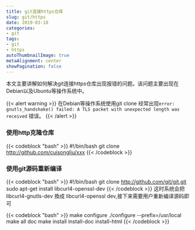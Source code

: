 ```yaml
---
title: git连接https仓库
slug: git/https
date: 2019-03-10
categories:
- git
tags:
- git
- https
autoThumbnailImage: true
metaAlignment: center
showPagination: false
---
```

本文主要讲解如何解决git连接https仓库出现报错的问题。该问题主要出现在Debian以及Ubuntu等操作系统中。
<!--more-->

<!-- toc -->

{{< alert warning >}}
在Debian等操作系统使用git clone 经常出现```error: gnutls_handshake() failed: A TLS packet with unexpected length was received``` 错误。
{{< /alert >}}

### 使用http克隆仓库

{{< codeblock  "bash" >}}
#!/bin/bash
git clone http://github.com/cuisongliu/xxx
{{< /codeblock >}}


### 使用git源码重新编译

{{< codeblock  "bash" >}}
#!/bin/bash
git clone http://github.com/git/git.git
sudo apt-get install libcurl4-openssl-dev
{{< /codeblock >}}
这时系统会把 libcurl4-gnutls-dev 換成 libcurl4-openssl dev,接下来需要用户重新编译源码即可

{{< codeblock  "bash" >}}
make configure
./configure  --prefix=/usr/local
make all doc
make install install-doc install-html
{{< /codeblock >}}
